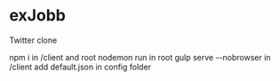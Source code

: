 # exJobb

Twitter clone


npm i in /client and root
nodemon run in root
gulp serve --nobrowser in /client
add default.json in config folder
